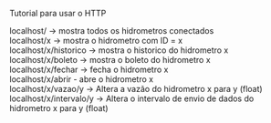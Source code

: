 Tutorial para usar o HTTP

localhost/ -> mostra todos os hidrometros conectados <br>
localhost/x -> mostra o hidrometro com ID = x <br>
localhost/x/historico -> mostra o historico do hidrometro x <br>
localhost/x/boleto -> mostra o boleto do hidrometro x <br>
localhost/x/fechar -> fecha o hidrometro x <br>
localhost/x/abrir - abre o hidrometro x <br>
localhost/x/vazao/y -> Altera a vazão do hidrometro x para y (float) <br>
localhost/x/intervalo/y -> Altera o intervalo de envio de dados do hidrometro x para y (float) <br>
